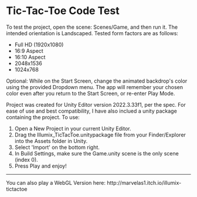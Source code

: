 # Tic-Tac-Toe Code Test

To test the project, open the scene: Scenes/Game, and then run it. The intended orientation is Landscaped. Tested form factors are as follows:
- Full HD (1920x1080)
- 16:9 Aspect
- 16:10 Aspect
- 2048x1536
- 1024x768

Optional: While on the Start Screen, change the animated backdrop's color using the provided Dropdown menu. The app will remember your chosen color even after you return to the Start Screen, or re-enter Play Mode.

Project was created for Unity Editor version 2022.3.33f1, per the spec. For ease of use and best compatibility, I have also inclued a unity package containing the project. To use:
1. Open a New Project in your current Unity Editor.
2. Drag the Illumix_TicTacToe.unitypackage file from your Finder/Explorer into the Assets folder in Unity.
3. Select 'Import' on the bottom right.
4. In Build Settings, make sure the Game.unity scene is the only scene (index 0).
5. Press Play and enjoy!

<hr>
You can also play a WebGL Version here:
http://marvelas1.itch.io/illumix-tictactoe
